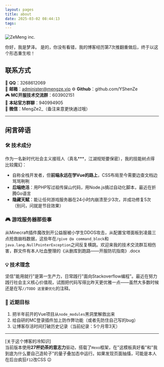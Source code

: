 ```yaml
---
layout: pages
title: about
date: 2025-03-02 08:44:13
tags:
---
```


![ZeMeng inc.][1]

你好，我是梦泽。
是的，你没有看错，我的博客经历第7次推翻重做后，终于以这个形态重生啦！

## 联系方式
🚀 **QQ**：3268612069  
📮 **邮箱**：administer@mengze.vip
⚙️ **Github**：github.com/YShenZe  
🎮 **MC开服技术交流群**：603902151  
💬 **本站官方群聊**：940994905  
📱 **微信**：MengZe2_（备注来意更快通过哦）

---

## 闲言碎语

### 🛠️ 技术成分
作为一名新时代社会主义接班人（真名***，江湖规矩要保密），我的技能树点得比较魔幻：  
- 自称全栈开发者，但**前端永远在学Vue的路上**，CSS布局至今需要边查文档边骂骂咧咧  
- **后端绝活**：用PHP写过祖传屎山代码，用Node.js搞过自动化脚本，最近在折腾Go语言  
- **隐藏天赋**：能让任何游戏服务器在24小时内崩溃至少3次，并成功修复5次（别问，问就是节目效果）

### 🎮 游戏服务器那些事
从Minecraft插件魔改到开公益服被小学生DDOS攻击，从配置宝塔面板到凌晨三点抢救崩档数据，这些年在`/give @a command_block`和`java.lang.NullPointerException`之间反复横跳。欢迎来我的技术交流群互相伤害，群文件有本人吐血整理的《从删库到跑路——开服防坑指南》.docx

### 💡 技术理念
坚信"能用就行"是第一生产力，日常践行"面向Stackoverflow编程"。最近在努力践行社会主义核心价值观，试图把代码写得比昨天更优雅一点——虽然大多数时候还是在写`//TODO 这里要优化`的注释。

### 🎯 近期目标
1. 把半年前开的Vue项目从`node_modules`黑洞里解救出来  
2. 给自研的MC登录插件加上防作弊功能（或者先防住自己写的bug）  
3. 让博客存活时间打破历史记录（当前纪录：5个月零3天）

---

[关于这个博客的冷知识]  
当前版本使用**27杯奶茶的意志力**驱动，搭载了`Hexo`框架，在"这模板真好看"和"我到底为什么要自己造轮子"的量子叠加态中运行。如果发现页面抽搐，可能是本人在后台疯狂`F12`改CSS 😉

  [1]: https://cdn.mengze.vip/gh/YShenZe/Blog-Static-Resource@main/images/IMG_20250222_232809.jpg